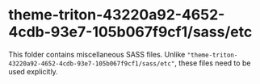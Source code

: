 # theme-triton-43220a92-4652-4cdb-93e7-105b067f9cf1/sass/etc

This folder contains miscellaneous SASS files. Unlike `"theme-triton-43220a92-4652-4cdb-93e7-105b067f9cf1/sass/etc"`, these files
need to be used explicitly.
